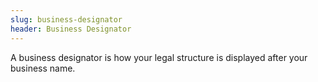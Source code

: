 ```yaml
---
slug: business-designator
header: Business Designator
---
```


A business designator is how your legal structure is displayed after your business name.
